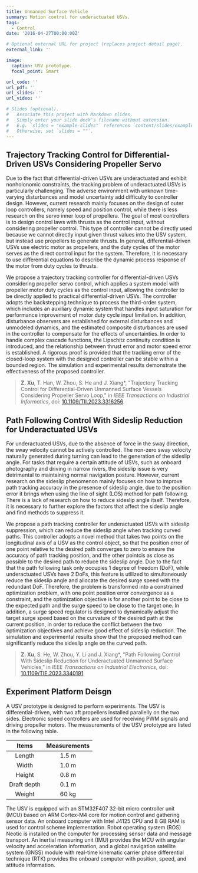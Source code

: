 ```yaml
---
title: Unmanned Surface Vehicle
summary: Motion control for underactuated USVs.
tags:
  - Control
date: '2016-04-27T00:00:00Z'

# Optional external URL for project (replaces project detail page).
external_link: ''

image:
  caption: USV prototype.
  focal_point: Smart

url_code: ''
url_pdf: ''
url_slides: ''
url_video: ''

# Slides (optional).
#   Associate this project with Markdown slides.
#   Simply enter your slide deck's filename without extension.
#   E.g. `slides = "example-slides"` references `content/slides/example-slides.md`.
#   Otherwise, set `slides = ""`.
---
```



## Trajectory Tracking Control for Differential-Driven USVs Considering Propeller Servo

Due to the fact that differential-driven USVs are underactuated and exhibit nonholonomic constraints, the tracking problem of underactuated USVs is particularly challenging. The adverse environment with unknown time-varying disturbances and model uncertainty add difficulty to controller design. However, current research mainly focuses on the design of outer loop controllers, namely speed and position control, while there is less research on the servo inner loop of propellera. The goal of most controllers is to design control laws with thrusts as the control input, without considering propeller control. This type of controller cannot be directly used because we cannot directly input given thrust values into the USV system, but instead use propellers to generate thrusts. In general, differential-driven USVs use electric motor as propellers, and the duty cycles of the motor serves as the direct control input for the system. Therefore, it is necessary to use differential equations to describe the dynamic process response of the motor from duty cycles to thrusts.

We propose a trajectory tracking controller for differential-driven USVs considering propeller servo control, which applies a system model with propeller motor duty cycles as the control input, allowing the controller to be directly applied to practical differential-driven USVs. The controller adopts the backstepping technique to process the third-order system, which includes an auxiliary dynamic system that handles input saturation for performance improvement of motor duty cycle input limitation. In addition, disturbance observers are established for external disturbances and unmodeled dynamics, and the estimated composite disturbances are used in the controller to compensate for the effects of uncertainties. In order to handle complex cascade functions, the Lipschitz continuity condition is introduced, and the relationship between thrust error and motor speed error is established. A rigorous proof is provided that the tracking error of the closed-loop system with the designed controller can be stable within a bounded region. The simulation and experimental results demonstrate the effectiveness of the proposed controller.

> **Z. Xu**, T. Han, W. Zhou, S. He and J. Xiang*, "Trajectory Tracking Control for Differential-Driven Unmanned Surface Vessels Considering Propeller Servo Loop," in *IEEE Transactions on Industrial Informatics*, doi: [10.1109/TII.2023.3316256](https://doi.org/10.1109/TII.2023.3316256).


## Path Following Control With Sideslip Reduction for Underactuated USVs

For underactuated USVs, due to the absence of force in the sway direction, the sway velocity cannot be actively controlled. The non-zero sway velocity naturally generated during turning can lead to the generation of the sideslip angle. For tasks that require a certain attitude of USVs, such as onboard photography and driving in narrow rivers, the sideslip issue is very detrimental to maintaining normal navigation posture. However, current research on the sideslip phenomenon mainly focuses on how to improve path tracking accuracy in the presence of sideslip angle, due to the position error it brings when using the line of sight (LOS) method for path following. There is a lack of research on how to reduce sideslip angle itself. Therefore, it is necessary to further explore the factors that affect the sideslip angle and find methods to suppress it.

We propose a path tracking controller for underactuated USVs with sideslip suppression, which can reduce the sideslip angle when tracking curved paths. This controller adopts a novel method that takes two points on the longitudinal axis of a USV as the control object, so that the position error of one point relative to the desired path converges to zero to ensure the accuracy of path tracking position, and the other pointcis as close as possible to the desired path to reduce the sideslip angle. Due to the fact that the path following task only occupies 1 degree of freedom (DoF), while underactuated USVs have 2 DoFs, this feature is utilized to simultaneously reduce the sideslip angle and allocate the desired surge speed with the redundant DoF. Therefore, the problem is transformed into a constrained optimization problem, with one point position error convergence as a constraint, and the optimization objective is for another point to be close to the expected path and the surge speed to be close to the target one. In addition, a surge speed regulator is designed to dynamically adjust the target surge speed based on the curvature of the desired path at the current position, in order to reduce the conflict between the two optimization objectives and achieve good effect of sideslip reduction. The simulation and experimental results show that the proposed method can significantly reduce the sideslip angle on the curved path.

> **Z. Xu**, S. He, W. Zhou, Y. Li and J. Xiang\*, "Path Following Control With Sideslip Reduction for Underactuated Unmanned Surface Vehicles," in *IEEE Transactions on Industrial Electronics*, doi: [10.1109/TIE.2023.3340191](https://doi.org/10.1109/TIE.2023.3340191).


## Experiment Platform Deisgn

A USV prototype is designed to perform experiments. The USV is differential-driven, with two aft propellers installed parallelly on the two sides. Electronic speed controllers are used for receiving PWM signals and driving propeller motors. The measurements of the USV prototype are listed in the following table.

| Items | Measurements |
|:-------:|:-------:|
| Length | 1.5 m |
| Width | 1.0 m |
| Height | 0.8 m |
| Draft depth | 0.1 m |
| Weight | 60 kg |

The USV is equipped with an STM32F407 32-bit micro controller unit (MCU) based on ARM Cortex-M4 core for motion control and gathering sensor data. An onboard computer with Intel J4125 CPU and 8 GB RAM is used for control scheme implementation. Robot operating system (ROS) Neotic is installed on the computer for processing sensor data and message transport. An inertial measuring unit (IMU) provides the MCU with angular velocity and acceleration information, and a global navigation satellite system (GNSS) module with real-time kinematic carrier phase differential technique (RTK) provides the onboard computer with position, speed, and attitude information. 
